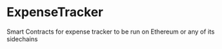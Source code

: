 # ExpenseTracker
Smart Contracts for expense tracker to be run on Ethereum or any of its sidechains

